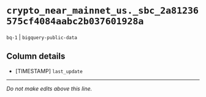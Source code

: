 # `crypto_near_mainnet_us._sbc_2a81236575cf4084aabc2b037601928a`
`bq-1` | `bigquery-public-data`

## Column details
* [TIMESTAMP] `last_update`

-------------------------------------------------------------------------------
*Do not make edits above this line.*
